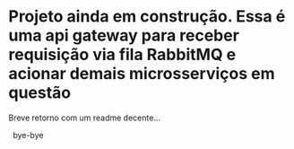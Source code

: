 <h1>Projeto ainda em construção. Essa é uma api gateway para receber requisição via fila RabbitMQ e acionar demais microsserviços em questão</h1>

<p>Breve retorno com um readme decente...</p>
<p>&nbsp; bye-bye </p>